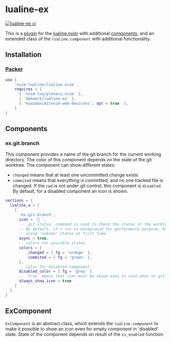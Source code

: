 # lualine-ex

[![lualine-ex ci](https://github.com/dokwork/lualine-ex/actions/workflows/ci.yml/badge.svg)](https://github.com/dokwork/lualine-ex/actions/workflows/ci.yml)

This is a [plugin](https://github.com/nvim-lualine/lualine.nvim/wiki/Plugins) 
for the [lualine.nvim](https://github.com/nvim-lualine/lualine.nvim) 
with additional [components](#Components), and an extended class of the `lualine.component` with additional functionality.

## Installation

### [Packer](https://github.com/wbthomason/packer.nvim)

```lua
use {
    'nvim-lualine/lualine.nvim',
    requires = { 
      { 'nvim-lua/plenary.nvim' },
      { 'dokwork/lualine-ex' },
      { 'kyazdani42/nvim-web-devicons', opt = true  },
    }
}
```

## Components

### ex.git.branch

This component provides a name of the git branch for the current working directory.
The color of this component depends on the state of the git worktree. The component
can show different states:
  - `changed` means that at least one uncommitted change exists
  - `commited` means that everything is committed, and no one tracked file is changed.
If the `cwd` is not under git control, this component is `disabled`. By default, for a disabled 
component an icon is shown.

```lua
sections = {
  lualine_a = {
    {
      'ex.git.branch',
      icon = ' ',
      -- `git status` command is used to check the status of the worktree.
      -- By default, it's run in background for performance purpose, but it could lead to
      -- wrong 'unknow' status at first time.
      async = true, 
      -- colors for possible states
      colors = {
          changed = { fg = 'orange' },
          commited = { fg = 'green' },
      },
      -- color for disabled component
      disabled_color = { fg = 'grey' }
      -- `true` means that icon must be shown even in case when no git repository
      always_show_icon = true
    }
  }
}
```

## ExComponent

`ExComponent` is an abstract class, which extends the `lualine.component` to make it possible to
show an icon even for empty component in 'disabled' state. State of the component depends on result
of the `is_enabled` function.
